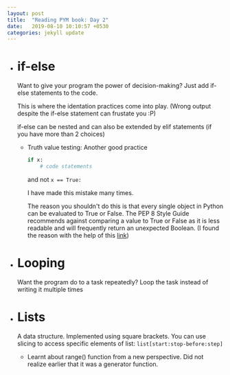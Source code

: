 ```yaml
---
layout: post
title:  "Reading PYM book: Day 2"
date:   2019-08-10 10:10:57 +0530
categories: jekyll update
---
```


+ # if-else 
   Want to give your program the power of decision-making? 
   Just add if-else statements to the code.
   
   This is where the identation practices come into play. (Wrong output despite the if-else statement can frustate you :P)

   if-else can be nested and can also be extended by elif statements (if you have more than 2 choices)

   - Truth value testing:
     Another good practice 
      ```python
      if x:
          # code statements
      ```
     and not `x == True:`
     
     I have made this mistake many times. 

     The reason you shouldn't do this is that every single object in Python can be evaluated to True or False. 
     The PEP 8 Style Guide recommends against comparing a value to True or False as it is less readable and will frequently return an unexpected Boolean.
     (I found the reason with the help of this [link][reason-link])

+ # Looping
   Want the program do to a task repeatedly? 
   Loop the task instead of writing it multiple times

+ # Lists
   A data structure. Implemented using square brackets.
   You can use slicing to access specific elements of list: `list[start:stop-before:step]`

   - Learnt about range() function from a new perspective. Did not realize earlier that it was a generator function.
   
   


[reason-link]: https://www.digitalocean.com/community/tutorials/understanding-boolean-logic-in-python-3


